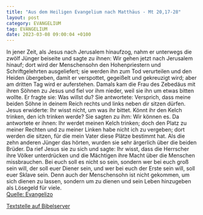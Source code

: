 ```yaml
---
title: "Aus dem Heiligen Evangelium nach Matthäus - Mt 20,17-28"
layout: post
category: EVANGELIUM
tag: EVANGELIUM
date: 2023-03-08 09:00:04 +0100
---
```

In jener Zeit, als Jesus nach Jerusalem hinaufzog, nahm er unterwegs die zwölf Jünger beiseite und sagte zu ihnen:
Wir gehen jetzt nach Jerusalem hinauf; dort wird der Menschensohn den Hohenpriestern und Schriftgelehrten ausgeliefert; sie werden ihn zum Tod verurteilen
und den Heiden übergeben, damit er verspottet, gegeißelt und gekreuzigt wird; aber am dritten Tag wird er auferstehen.<!--more-->
Damals kam die Frau des Zebedäus mit ihren Söhnen zu Jesus und fiel vor ihm nieder, weil sie ihn um etwas bitten wollte.
Er fragte sie: Was willst du? Sie antwortete: Versprich, dass meine beiden Söhne in deinem Reich rechts und links neben dir sitzen dürfen.
Jesus erwiderte: Ihr wisst nicht, um was ihr bittet. Könnt ihr den Kelch trinken, den ich trinken werde? Sie sagten zu ihm: Wir können es.
Da antwortete er ihnen: Ihr werdet meinen Kelch trinken; doch den Platz zu meiner Rechten und zu meiner Linken habe nicht ich zu vergeben; dort werden die sitzen, für die mein Vater diese Plätze bestimmt hat.
Als die zehn anderen Jünger das hörten, wurden sie sehr ärgerlich über die beiden Brüder.
Da rief Jesus sie zu sich und sagte: Ihr wisst, dass die Herrscher ihre Völker unterdrücken und die Mächtigen ihre Macht über die Menschen missbrauchen.
Bei euch soll es nicht so sein, sondern wer bei euch groß sein will, der soll euer Diener sein,
und wer bei euch der Erste sein will, soll euer Sklave sein.
Denn auch der Menschensohn ist nicht gekommen, um sich dienen zu lassen, sondern um zu dienen und sein Leben hinzugeben als Lösegeld für viele.<br>
[Quelle: Evangelizo](https://evangeliumtagfuertag.org/DE/gospel)

[Textstelle auf Bibelserver](https://www.bibleserver.com/EU/Matthäus20,17-28)
